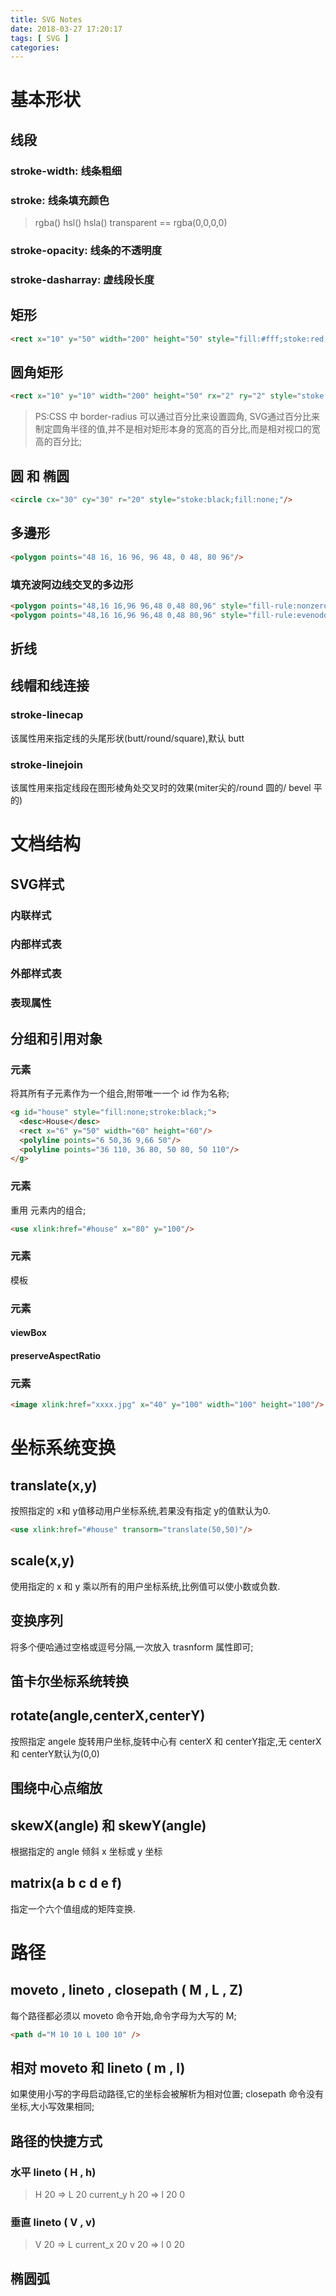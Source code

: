 ```yaml
---
title: SVG Notes
date: 2018-03-27 17:20:17
tags: [ SVG ]
categories:
---
```


<!--more-->
# 基本形状
## 线段<line/>
### stroke-width: 线条粗细

### stroke: 线条填充颜色

> rgba()
> hsl()
> hsla()
> transparent == rgba(0,0,0,0)
### stroke-opacity: 线条的不透明度
### stroke-dasharray: 虚线段长度

## 矩形 <rect/>
```html
<rect x="10" y="50" width="200" height="50" style="fill:#fff;stoke:red;fill-opacity:0.5;"/>
```
## 圆角矩形
```html
<rect x="10" y="10" width="200" height="50" rx="2" ry="2" style="stoke:black;fill:none;"/>
```
> PS:CSS 中 border-radius 可以通过百分比来设置圆角, SVG通过百分比来制定圆角半径的值,并不是相对矩形本身的宽高的百分比,而是相对视口的宽高的百分比;

## 圆 和 椭圆 <circle/>
```html
<circle cx="30" cy="30" r="20" style="stoke:black;fill:none;"/>
```

## 多邊形 <polygon/>
```html
<polygon points="48 16, 16 96, 96 48, 0 48, 80 96"/> 
```
### 填充波阿边线交叉的多边形
```html
<polygon points="48,16 16,96 96,48 0,48 80,96" style="fill-rule:nonzero;fill:yellow;stroke:black;"/>
<polygon points="48,16 16,96 96,48 0,48 80,96" style="fill-rule:evenodd;fill:yellow;stroke:black;"/> 
```
## 折线 <polyline/>
## 线帽和线连接 
### stroke-linecap 
该属性用来指定线的头尾形状(butt/round/square),默认 butt
### stroke-linejoin 
该属性用来指定线段在图形棱角处交叉时的效果(miter尖的/round 圆的/ bevel 平的)

# 文档结构
## SVG样式
### 内联样式
### 内部样式表
### 外部样式表
### 表现属性

## 分组和引用对象
### <g></g>元素
将其所有子元素作为一个组合,附带唯一一个 id 作为名称;
```html
<g id="house" style="fill:none;stroke:black;">
  <desc>House</desc>
  <rect x="6" y="50" width="60" height="60"/>
  <polyline points="6 50,36 9,66 50"/>
  <polyline points="36 110, 36 80, 50 80, 50 110"/>
</g>
```

### <use/>元素
重用 <g>元素内的组合;
```html
<use xlink:href="#house" x="80" y="100"/>
```

### <defs></defs>元素
模板

### <symbol></symbol>元素
#### viewBox 
#### preserveAspectRatio

### <image/>元素
```html
<image xlink:href="xxxx.jpg" x="40" y="100" width="100" height="100"/>
```

# 坐标系统变换

## translate(x,y)
按照指定的 x和 y值移动用户坐标系统,若果没有指定 y的值默认为0.
```html
<use xlink:href="#house" transorm="translate(50,50)"/>
```

## scale(x,y)
使用指定的 x 和 y 乘以所有的用户坐标系统,比例值可以使小数或负数.

## 变换序列
将多个便哈通过空格或逗号分隔,一次放入 trasnform 属性即可;

## 笛卡尔坐标系统转换

## rotate(angle,centerX,centerY) 
按照指定 angele 旋转用户坐标,旋转中心有 centerX 和 centerY指定,无 centerX 和 centerY默认为(0,0)

## 围绕中心点缩放

## skewX(angle) 和 skewY(angle)
根据指定的 angle 倾斜 x 坐标或 y 坐标

## matrix(a b c d e f)
指定一个六个值组成的矩阵变换.

# 路径

## moveto , lineto , closepath ( M , L , Z)
每个路径都必须以 moveto 命令开始,命令字母为大写的 M; 
```html
<path d="M 10 10 L 100 10" />
```
## 相对 moveto 和 lineto ( m , l)
如果使用小写的字母启动路径,它的坐标会被解析为相对位置;
closepath 命令没有坐标,大小写效果相同;

## 路径的快捷方式 
### 水平 lineto ( H , h)
> H 20 => L 20 current_y 
> h 20 => l 20 0
### 垂直 lineto ( V , v)
> V 20 => L current_x 20
> v 20 => l 0 20

## 椭圆弧
